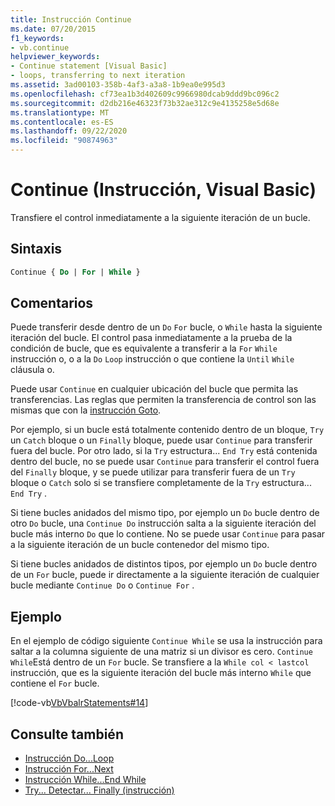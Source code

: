 ```yaml
---
title: Instrucción Continue
ms.date: 07/20/2015
f1_keywords:
- vb.continue
helpviewer_keywords:
- Continue statement [Visual Basic]
- loops, transferring to next iteration
ms.assetid: 3ad00103-358b-4af3-a3a8-1b9ea0e995d3
ms.openlocfilehash: cf73ea1b3d402609c9966980dcab9ddd9bc096c2
ms.sourcegitcommit: d2db216e46323f73b32ae312c9e4135258e5d68e
ms.translationtype: MT
ms.contentlocale: es-ES
ms.lasthandoff: 09/22/2020
ms.locfileid: "90874963"
---
```

# <a name="continue-statement-visual-basic"></a>Continue (Instrucción, Visual Basic)

Transfiere el control inmediatamente a la siguiente iteración de un bucle.  
  
## <a name="syntax"></a>Sintaxis  
  
```vb  
Continue { Do | For | While }  
```  
  
## <a name="remarks"></a>Comentarios  

 Puede transferir desde dentro de un `Do` `For` bucle, o `While` hasta la siguiente iteración del bucle. El control pasa inmediatamente a la prueba de la condición de bucle, que es equivalente a transferir a la `For` `While` instrucción o, o a la `Do` `Loop` instrucción o que contiene la `Until` `While` cláusula o.  
  
 Puede usar `Continue` en cualquier ubicación del bucle que permita las transferencias. Las reglas que permiten la transferencia de control son las mismas que con la [instrucción Goto](goto-statement.md).  
  
 Por ejemplo, si un bucle está totalmente contenido dentro de un bloque, `Try` un `Catch` bloque o un `Finally` bloque, puede usar `Continue` para transferir fuera del bucle. Por otro lado, si la `Try` estructura... `End Try` está contenida dentro del bucle, no se puede usar `Continue` para transferir el control fuera del `Finally` bloque, y se puede utilizar para transferir fuera de un `Try` bloque o `Catch` solo si se transfiere completamente de la `Try` estructura... `End Try` .  
  
 Si tiene bucles anidados del mismo tipo, por ejemplo un `Do` bucle dentro de otro `Do` bucle, una `Continue Do` instrucción salta a la siguiente iteración del bucle más interno `Do` que lo contiene. No se puede usar `Continue` para pasar a la siguiente iteración de un bucle contenedor del mismo tipo.  
  
 Si tiene bucles anidados de distintos tipos, por ejemplo un `Do` bucle dentro de un `For` bucle, puede ir directamente a la siguiente iteración de cualquier bucle mediante `Continue Do` o `Continue For` .  
  
## <a name="example"></a>Ejemplo  

 En el ejemplo de código siguiente `Continue While` se usa la instrucción para saltar a la columna siguiente de una matriz si un divisor es cero. `Continue While`Está dentro de un `For` bucle. Se transfiere a la `While col < lastcol` instrucción, que es la siguiente iteración del bucle más interno `While` que contiene el `For` bucle.  
  
 [!code-vb[VbVbalrStatements#14](~/samples/snippets/visualbasic/VS_Snippets_VBCSharp/VbVbalrStatements/VB/Class1.vb#14)]  
  
## <a name="see-also"></a>Consulte también

- [Instrucción Do...Loop](do-loop-statement.md)
- [Instrucción For...Next](for-next-statement.md)
- [Instrucción While...End While](while-end-while-statement.md)
- [Try... Detectar... Finally (instrucción)](try-catch-finally-statement.md)
